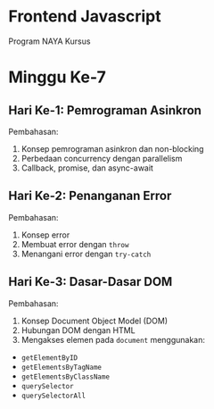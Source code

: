 # Frontend Javascript
Program NAYA Kursus

# Minggu Ke-7
## Hari Ke-1: Pemrograman Asinkron
Pembahasan:
1. Konsep pemrograman asinkron dan non-blocking
2. Perbedaan concurrency dengan parallelism
3. Callback, promise, dan async-await

## Hari Ke-2: Penanganan Error
Pembahasan:
1. Konsep error
2. Membuat error dengan `throw`
3. Menangani error dengan `try-catch`

## Hari Ke-3: Dasar-Dasar DOM
Pembahasan:
1. Konsep Document Object Model (DOM)
2. Hubungan DOM dengan HTML
3. Mengakses elemen pada `document` menggunakan:
  * `getElementByID`
  * `getElementsByTagName`
  * `getElementsByClassName`
  * `querySelector`
  * `querySelectorAll`
